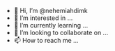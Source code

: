 - 👋 Hi, I’m @nehemiahdimk
- 👀 I’m interested in ...
- 🌱 I’m currently learning ...
- 💞️ I’m looking to collaborate on ...
- 📫 How to reach me ...

<!---
nehemiahdimk/nehemiahdimk is a ✨ special ✨ repository because its `README.md` (this file) appears on your GitHub profile.
You can click the Preview link to take a look at your changes.
--->

